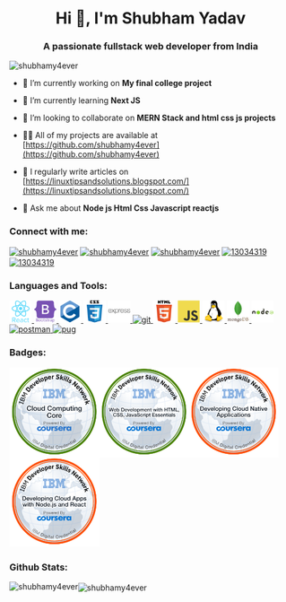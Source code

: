<h1 align="center">Hi 👋, I'm Shubham Yadav</h1>
<h3 align="center">A passionate fullstack web developer from India</h3>

<p align="left"> <img src="https://komarev.com/ghpvc/?username=shubhamy4ever&label=Profile%20views&color=0e75b6&style=flat" alt="shubhamy4ever" /> </p>

- 🔭 I’m currently working on **My final college project**

- 🌱 I’m currently learning **Next JS**

- 👯 I’m looking to collaborate on **MERN Stack and html css js projects**

- 👨‍💻 All of my projects are available at [https://github.com/shubhamy4ever](https://github.com/shubhamy4ever)

- 📝 I regularly write articles on [https://linuxtipsandsolutions.blogspot.com/](https://linuxtipsandsolutions.blogspot.com/)

- 💬 Ask me about **Node js Html Css Javascript reactjs**


<h3 align="left">Connect with me:</h3>
<p align="left">
  <a href="https://twitter.com/yshubham217" target="_blank" rel="noreferrer"><img align="center" src="https://raw.githubusercontent.com/rahuldkjain/github-profile-readme-generator/master/src/images/icons/Social/twitter.svg" alt="shubhamy4ever" height="30" width="40" /></a>
<a href="https://codepen.io/shubhamy4ever" target="_blank" rel="noreferrer"><img align="center" src="https://raw.githubusercontent.com/rahuldkjain/github-profile-readme-generator/master/src/images/icons/Social/codepen.svg" alt="shubhamy4ever" height="30" width="40" /></a>
<a href="https://linkedin.com/in/shubhamy4ever" target="_blank" rel="noreferrer"><img align="center" src="https://raw.githubusercontent.com/rahuldkjain/github-profile-readme-generator/master/src/images/icons/Social/linked-in-alt.svg" alt="shubhamy4ever" height="30" width="40" /></a>
<a href="https://stackoverflow.com/users/13034319" target="_blank" rel="noreferrer"><img align="center" src="https://raw.githubusercontent.com/rahuldkjain/github-profile-readme-generator/master/src/images/icons/Social/stack-overflow.svg" alt="13034319" height="30" width="40" /></a>
<a href="https://dev.to/shubhamy4ever" target="_blank" rel="noreferrer"><img align="center" src="https://camo.githubusercontent.com/80b13cf5dc17137e7d934d19919afeea64233f4b3e51823b62f3b4d61953c7f3/68747470733a2f2f74686570726163746963616c6465762e73332e616d617a6f6e6177732e636f6d2f692f64336f356c397969716676317a3234636e3179702e706e67" alt="13034319" height="30" width="40" /></a>
</p>

<h3 align="left">Languages and Tools:</h3>
<p align="left">
  <a href="https://reactjs.org/" target="_blank" rel="noreferrer"> <img src="https://raw.githubusercontent.com/devicons/devicon/master/icons/react/react-original-wordmark.svg" alt="react" width="40" height="40"/> </a>
<!--     <a href="https://firebase.google.com/" target="_blank" rel="noreferrer"> <img src="https://www.vectorlogo.zone/logos/docker/docker-icon.svg" alt="firebase" width="40" height="40"/> </a>  -->
  <a href="https://getbootstrap.com" target="_blank"> 
  <img src="https://raw.githubusercontent.com/devicons/devicon/master/icons/bootstrap/bootstrap-plain-wordmark.svg" alt="bootstrap" width="40" height="40"/> </a> <a href="https://www.cprogramming.com/" target="_blank"> <img src="https://raw.githubusercontent.com/devicons/devicon/master/icons/c/c-original.svg" alt="c" width="40" height="40"/> </a> <a href="https://www.w3schools.com/css/" target="_blank"> <img src="https://raw.githubusercontent.com/devicons/devicon/master/icons/css3/css3-original-wordmark.svg" alt="css3" width="40" height="40"/> </a> <a href="https://expressjs.com" target="_blank"> <img src="https://raw.githubusercontent.com/devicons/devicon/master/icons/express/express-original-wordmark.svg" alt="express" width="40" height="40"/> </a> <a href="https://git-scm.com/" target="_blank"> <img src="https://www.vectorlogo.zone/logos/git-scm/git-scm-icon.svg" alt="git" width="40" height="40"/> </a> <a href="https://www.w3.org/html/" target="_blank"> <img src="https://raw.githubusercontent.com/devicons/devicon/master/icons/html5/html5-original-wordmark.svg" alt="html5" width="40" height="40"/> </a> <a href="https://developer.mozilla.org/en-US/docs/Web/JavaScript" target="_blank"> <img src="https://raw.githubusercontent.com/devicons/devicon/master/icons/javascript/javascript-original.svg" alt="javascript" width="40" height="40"/> </a> <a href="https://www.linux.org/" target="_blank"> <img src="https://raw.githubusercontent.com/devicons/devicon/master/icons/linux/linux-original.svg" alt="linux" width="40" height="40"/> </a> <a href="https://www.mongodb.com/" target="_blank"> <img src="https://raw.githubusercontent.com/devicons/devicon/master/icons/mongodb/mongodb-original-wordmark.svg" alt="mongodb" width="40" height="40"/> </a> <a href="https://nodejs.org" target="_blank"> <img src="https://raw.githubusercontent.com/devicons/devicon/master/icons/nodejs/nodejs-original-wordmark.svg" alt="nodejs" width="40" height="40"/> </a> <a href="https://postman.com" target="_blank"> <img src="https://www.vectorlogo.zone/logos/getpostman/getpostman-icon.svg" alt="postman" width="40" height="40"/> </a> <a href="https://pugjs.org" target="_blank"> <img src="https://cdn.worldvectorlogo.com/logos/pug.svg" alt="pug" width="40" height="40"/> </a> </p>
<h3 align="left">Badges:</h3>
<p><a href="https://www.credly.com/badges/a10db2f0-adf0-46a0-891e-1279a6d108f9/public_url" ><img align="left" src="/images/introduction-to-cloud-computing.png" alt="shubhamy4ever"  width="160" height="160"/></a></p>
<p><a href="https://www.credly.com/badges/d3aab58c-b31e-4b06-a1d5-016f37e3e321/public_url" ><img align="left" src="/images/web-development-with-html-css-javascript-essentials.png" alt="shubhamy4ever"  width="160" height="160"/></a></p>
<p><a href="https://www.credly.com/badges/5721b5ec-038b-474f-9c32-3535cb9b1d39/public_url" ><img align="left" src="/images/developing-cloud-native-applications.1.png" alt="shubhamy4ever"  width="160" height="160"/></a></p>
<p><a href="https://www.credly.com/badges/7fb7f399-6488-41ed-acf8-8c41f6a6f8b9/public_url" ><img  src="/images/developing-cloud-apps-with-node-js-and-react.png" alt="shubhamy4ever"  width="160" height="160"/></a></p>



<h3>Github Stats:</h3>
<p><img align="left" src="https://github-readme-stats.vercel.app/api/top-langs?username=shubhamy4ever&show_icons=true&locale=en&layout=compact" alt="shubhamy4ever" /></p>

<p><img align="center" src="https://github-readme-streak-stats.herokuapp.com/?user=shubhamy4ever&" alt="shubhamy4ever" /></p>

